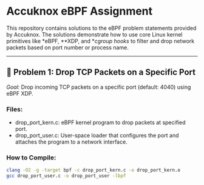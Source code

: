 # Accuknox eBPF Assignment

This repository contains solutions to the eBPF problem statements provided by Accuknox. The solutions demonstrate how to use core Linux kernel primitives like *eBPF, **XDP, and **cgroup hooks* to filter and drop network packets based on port number or process name.

---

## 🔧 Problem 1: Drop TCP Packets on a Specific Port

*Goal:* Drop incoming TCP packets on a specific port (default: 4040) using eBPF XDP.

### Files:
- drop_port_kern.c: eBPF kernel program to drop packets at specified port.
- drop_port_user.c: User-space loader that configures the port and attaches the program to a network interface.

### How to Compile:
```bash
clang -O2 -g -target bpf -c drop_port_kern.c -o drop_port_kern.o
gcc drop_port_user.c -o drop_port_user -lbpf
